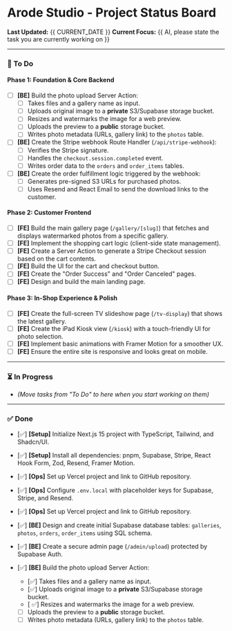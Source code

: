 # Arode Studio - Project Status Board

**Last Updated:** {{ CURRENT_DATE }}
**Current Focus:** {{ AI, please state the task you are currently working on }}

---

### 📝 To Do

#### Phase 1: Foundation & Core Backend
- [ ] **[BE]** Build the photo upload Server Action:
    - [ ] Takes files and a gallery name as input.
    - [ ] Uploads original image to a **private** S3/Supabase storage bucket.
    - [ ] Resizes and watermarks the image for a web preview.
    - [ ] Uploads the preview to a **public** storage bucket.
    - [ ] Writes photo metadata (URLs, gallery link) to the `photos` table.
- [ ] **[BE]** Create the Stripe webhook Route Handler (`/api/stripe-webhook`):
    - [ ] Verifies the Stripe signature.
    - [ ] Handles the `checkout.session.completed` event.
    - [ ] Writes order data to the `orders` and `order_items` tables.
- [ ] **[BE]** Create the order fulfillment logic triggered by the webhook:
    - [ ] Generates pre-signed S3 URLs for purchased photos.
    - [ ] Uses Resend and React Email to send the download links to the customer.

#### Phase 2: Customer Frontend
- [ ] **[FE]** Build the main gallery page (`/gallery/[slug]`) that fetches and displays watermarked photos from a specific gallery.
- [ ] **[FE]** Implement the shopping cart logic (client-side state management).
- [ ] **[FE]** Create a Server Action to generate a Stripe Checkout session based on the cart contents.
- [ ] **[FE]** Build the UI for the cart and checkout button.
- [ ] **[FE]** Create the "Order Success" and "Order Canceled" pages.
- [ ] **[FE]** Design and build the main landing page.

#### Phase 3: In-Shop Experience & Polish
- [ ] **[FE]** Create the full-screen TV slideshow page (`/tv-display`) that shows the latest gallery.
- [ ] **[FE]** Create the iPad Kiosk view (`/kiosk`) with a touch-friendly UI for photo selection.
- [ ] **[FE]** Implement basic animations with Framer Motion for a smoother UX.
- [ ] **[FE]** Ensure the entire site is responsive and looks great on mobile.

---

### ⏳ In Progress

- *(Move tasks from "To Do" to here when you start working on them)*

---

### ✅ Done

- [✅] **[Setup]** Initialize Next.js 15 project with TypeScript, Tailwind, and Shadcn/UI.
- [✅] **[Setup]** Install all dependencies: pnpm, Supabase, Stripe, React Hook Form, Zod, Resend, Framer Motion.
- [✅] **[Ops]** Set up Vercel project and link to GitHub repository.
- [✅] **[Ops]** Configure `.env.local` with placeholder keys for Supabase, Stripe, and Resend.
- [✅] **[Ops]** Set up Vercel project and link to GitHub repository.
- [✅] **[BE]** Design and create initial Supabase database tables: `galleries`, `photos`, `orders`, `order_items` using SQL schema.
- [✅] **[BE]** Create a secure admin page (`/admin/upload`) protected by Supabase Auth.

- [✅] **[BE]** Build the photo upload Server Action:
    - [✅] Takes files and a gallery name as input.
    - [✅] Uploads original image to a **private** S3/Supabase storage bucket.
    - [ ✅] Resizes and watermarks the image for a web preview.
    - [ ] Uploads the preview to a **public** storage bucket.
    - [ ] Writes photo metadata (URLs, gallery link) to the `photos` table.
